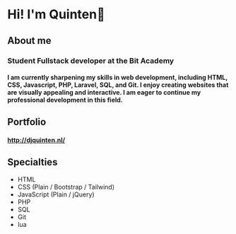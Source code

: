 # Hi! I'm Quinten👋

## About me
### Student Fullstack developer at the Bit Academy
####  I am currently sharpening my skills in web development, including HTML, CSS, Javascript, PHP, Laravel, SQL, and Git. I enjoy creating websites that are visually appealing and interactive. I am eager to continue my professional development in this field.

## Portfolio
#### http://djquinten.nl/

## Specialties

- HTML
- CSS (Plain / Bootstrap / Tailwind)
- JavaScript (Plain / jQuery)
- PHP
- SQL
- Git
- lua
